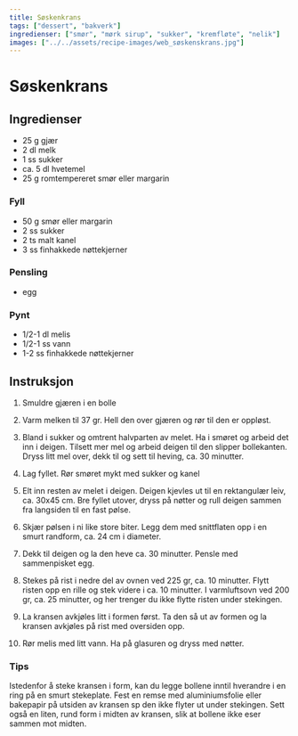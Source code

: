 ```yaml
---
title: Søskenkrans
tags: ["dessert", "bakverk"]
ingredienser: ["smør", "mørk sirup", "sukker", "kremfløte", "nelik"]
images: ["../../assets/recipe-images/web_søskenskrans.jpg"]
---
```


# Søskenkrans

## Ingredienser

- 25 g gjær
- 2 dl melk
- 1 ss sukker
- ca. 5 dl hvetemel
- 25 g romtempereret smør eller margarin

### Fyll

- 50 g smør eller margarin
- 2 ss sukker
- 2 ts malt kanel
- 3 ss finhakkede nøttekjerner

### Pensling

- egg

### Pynt

- 1/2-1 dl melis
- 1/2-1 ss vann
- 1-2 ss finhakkede nøttekjerner

## Instruksjon

1. Smuldre gjæren i en bolle

2. Varm melken til 37 gr. Hell den over gjæren og rør til den er oppløst.

3. Bland i sukker og omtrent halvparten av melet. Ha i smøret og arbeid det inn i deigen. Tilsett mer mel og arbeid deigen til den slipper bollekanten. Dryss litt mel over, dekk til og sett til heving, ca. 30 minutter.

4. Lag fyllet. Rør smøret mykt med sukker og kanel

5. Elt inn resten av melet i deigen. Deigen kjevles ut til en rektangulær leiv, ca. 30x45 cm. Bre fyllet utover, dryss på nøtter og rull deigen sammen fra langsiden til en fast pølse.

6. Skjær pølsen i ni like store biter. Legg dem med snittflaten opp i en smurt randform, ca. 24 cm i diameter.

7. Dekk til deigen og la den heve ca. 30 minutter. Pensle med sammenpisket egg.

8. Stekes på rist i nedre del av ovnen ved 225 gr, ca. 10 minutter. Flytt risten opp en rille og stek videre i ca. 10 minutter. I varmluftsovn ved 200 gr, ca. 25 minutter, og her trenger du ikke flytte risten under stekingen.

9. La kransen avkjøles litt i formen først. Ta den så ut av formen og la kransen avkjøles på rist med oversiden opp.

10. Rør melis med litt vann. Ha på glasuren og dryss med nøtter.

### Tips

Istedenfor å steke kransen i form, kan du legge bollene inntil hverandre i en ring på en smurt stekeplate. Fest en remse med aluminiumsfolie eller bakepapir på utsiden av kransen sp den ikke flyter ut under stekingen. Sett også en liten, rund form i midten av kransen, slik at bollene ikke eser sammen mot midten.
